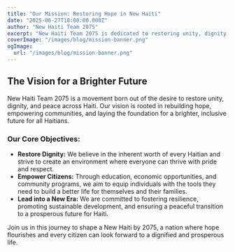 ```yaml
---
title: "Our Mission: Restoring Hope in New Haiti"
date: "2025-06-27T10:00:00.000Z"
author: "New Haiti Team 2075"
excerpt: "New Haiti Team 2075 is dedicated to restoring unity, dignity, and peace across Haiti. Learn more about our mission."
coverImage: "/images/blog/mission-banner.png"
ogImage:
  url: "/images/blog/mission-banner.png"
---
```


## The Vision for a Brighter Future

New Haiti Team 2075 is a movement born out of the desire to restore unity, dignity, and peace across Haiti. Our vision is rooted in rebuilding hope, empowering communities, and laying the foundation for a brighter, inclusive future for all Haitians.

### Our Core Objectives:

* **Restore Dignity:** We believe in the inherent worth of every Haitian and strive to create an environment where everyone can thrive with pride and respect.
* **Empower Citizens:** Through education, economic opportunities, and community programs, we aim to equip individuals with the tools they need to build a better life for themselves and their families.
* **Lead into a New Era:** We are committed to fostering resilience, promoting sustainable development, and ensuring a peaceful transition to a prosperous future for Haiti.

Join us in this journey to shape a New Haiti by 2075, a nation where hope flourishes and every citizen can look forward to a dignified and prosperous life.